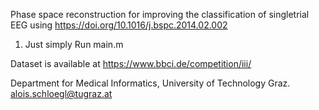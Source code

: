 Phase space reconstruction for improving the classification of singletrial EEG using 
https://doi.org/10.1016/j.bspc.2014.02.002

1) Just simply Run main.m

Dataset is available at https://www.bbci.de/competition/iii/

Department for Medical Informatics, University of Technology Graz. <alois.schloegl@tugraz.at>
